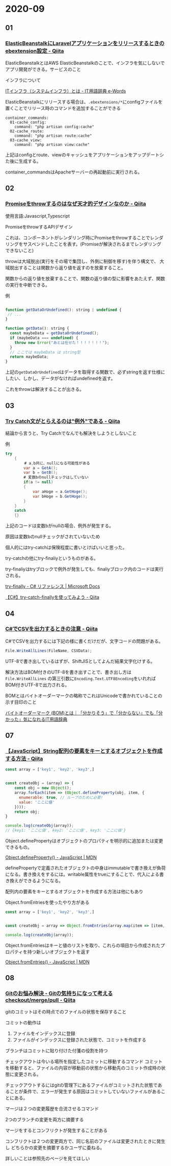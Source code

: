 # 2020-09

## 01

### [ElasticBeanstalkにLaravelアプリケーションをリリースするときのebextension設定 \- Qiita](https://qiita.com/kazuhei/items/295435f367c1a5d7a6af)


ElasticBeanstalkとはAWS ElasticBeanstalkのことで、インフラを気にしないでアプリ開発ができる。サービスのこと

インフラについて

[ITインフラ（システムインフラ）とは \- IT用語辞典 e\-Words](http://e-words.jp/w/IT%E3%82%A4%E3%83%B3%E3%83%95%E3%83%A9.html)

ElasticBeanstalkにリリースする場合は、`.ebextensions/*`にconfigファイルを置くことでリリース時のコマンドを追加することができる

```
container_commands:
  01-cache_config:
    command: "php artisan config:cache"
  02-cache_route:
    command: "php artisan route:cache"
  03-cache_view:
    command: "php artisan view:cache"
```

上記はconfigとroute、viewのキャッシュをアプリケーションをアップデートシた後に生成する。

container_commandsはApacheサーバーの再起動前に実行される。

## 02

### [Promiseをthrowするのはなぜ天才的デザインなのか \- Qiita](https://qiita.com/uhyo/items/255760315ca61544fe33)

使用言語:Javascript,Typescript

PromiseをthrowするAPIデザイン

これは、コンポーネントがレンダリング時にPromiseをthrowすることでレンダリングをサスペンドしたことを表す。(Promiseが解決されるまでレンダリングできないこと)

throwは大域脱出(実行をその場で集団し、外側に制御を移す)を伴う構文で、
大域脱出することは関数から返り値を返すのを放棄すること。

関数からの返り値を放棄することで、関数の返り値の型に影響をあたえず、関数の実行を中断できる。

例

```js

function getDataOrUndefined(): string | undefined {
 // ...
}

function getData(): string {
  const maybeData = getDataOrUndefined();
  if (maybeData === undefined) {
    throw new Error("あとは任せた！！！！！！！");
  }
  // ここでは maybeData は string型
  return maybeData;
}

```

上記の`getDataOrUndefined`はデータを取得する関数で、必ずstringを返す仕様にしたい、しかし、データがなければundefinedを返す。

これをthrowは解決することが出きる。

## 03

### [Try Catch文がとらえるのは"例外"である \- Qiita](https://qiita.com/yuu_j/items/fed8f687216ef471bc97)

結論から言うと、Try Catchでなんでも解決をしようとしないこと


例

```C#
try
    {
　　　　　# a,b共に、nullになる可能性がある
        var a = GetA();
        var b = GetB();
        # 変数bのnullチェックはしていない
        if(a != null)
        {
            var aHoge = a.GetHoge();
            var bHoge = b.GetHoge();
        }
    }
    catch
    {}
```

上記のコードは変数bがnullの場合、例外が発生する。

原因は変数bのnullチェックがされていないため

個人的にはtry-catchは保険程度に書いとけばいいと思った。

try-catchの他にtry-finaliyというものがある。

try-finaliyはtryブロックで例外が発生しても、finaliyブロック内のコードは実行される。

[try\-finally \- C\# リファレンス \| Microsoft Docs](https://docs.microsoft.com/ja-jp/dotnet/csharp/language-reference/keywords/try-finally)

[【C\#】try\-catch\-finallyを使ってみよう \- Qiita](https://qiita.com/mik_claire/items/8f36d143639cd538a980)

## 04

### [C\#でCSVを出力するときの注意 \- Qiita](https://qiita.com/ikutana/items/39cd390415289ca758d2)

C#でCSVを出力するには下記の様に書くだけだが、文字コードの問題がある。

```C#
File.WriteAllLines(FileName, CSVData);
```

UTF-8で書き出しているはずが、ShiftJISとしてよんだ結果文字化けする。

解決方法はBOM付きのUTF-8を書き出すことで、書き出し方は`File.WriteAllLines`
の第三引数に`Encoding.Text.UTF8Encoding`をいれればBOM付きUTF-8で出力される。

BOMとはバイトオーダーマークの略称でこれはUnicodeで書かれていることの示す目印のこと

[バイトオーダーマーク \(BOM\)とは｜「分かりそう」で「分からない」でも「分かった」気になれるIT用語辞典](https://wa3.i-3-i.info/word11423.html)

## 07

### [【JavaScript】String配列の要素をキーとするオブジェクトを作成する方法 \- Qiita](https://qiita.com/impl_s/items/5b067e15181e0ad95bd0)

```js
const array = ['key1', 'key2', 'key3',]


const createObj = (array) => {
    const obj = new Object();
    array.forEach(item => (Object.defineProperty(obj, item, {
      enumerable: true, // ループのために必要!
      value: 'ここに値'
    })));
    return obj;
}

console.log(createObj(array));
// {key1: 'ここに値', key2: 'ここに値', key3: 'ここに値'}
```

Object.definePropertyはオブジェクトのプロパティを明示的に追加または変更できるもの。

[Object\.defineProperty\(\) \- JavaScript \| MDN](https://developer.mozilla.org/ja/docs/Web/JavaScript/Reference/Global_Objects/Object/defineProperty)

definePropertyで定義されたオブジェクトの中身はimmutableで書き換えが負荷になる。書き換えをするには。writable属性をtrueにすることで、代入による書き換えができるようになる。

配列内の要素をキーとするオブジェクトを作成する方法は他にもあり

Object.fromEntriesを使ったやり方がある

```js
const array = ['key1', 'key2', 'key3',]


const createObj = array => Object.fromEntries(array.map(item => [item, 'ここに値']));

console.log(createObj(array));
```

Object.fromEntriesはキーと値のリストを取り、これらの項目から作成されたプロパティを持つ新しいオブジェクトを返す

[Object\.fromEntries\(\) \- JavaScript \| MDN](https://developer.mozilla.org/ja/docs/Web/JavaScript/Reference/Global_Objects/Object/fromEntries)

## 08

### [Gitのお悩み解決 \- Gitの気持ちになって考える checkout/merge/pull \- Qiita](https://qiita.com/turara/items/d3a3026d4463d8672bfb)

gitのコミットはその時点でのファイルの状態を保存すること

コミットの動作は

1. ファイルをインデックスに登録
2. ファイルがインデックスに登録された状態で、コミットを作成する

ブランチはコミットに貼り付けた付箋の役割を持つ

チェックアウトは今いる場所を指定したコミットに移動するコマンド
コミットを移動すると、ファイルの内容が移動前の状態から移動先のコミット作成時の状態に変更される。

チェックアウトするにはgitの管理下にあるファイルがコミットされた状態であることが条件で、エラーが発生する原因はコミットしていないファイルがあることにある。

マージは２つの変更履歴を合流させるコマンド

2つのブランチの変更を両方に摘要する

マージをするとコンフリクトが発生することがある

コンフリクトは２つの変更両方で、同じ名前のファイルは変更されたときに発生し
どちらかの変更を摘要するかユーザに委ねる。

詳しいことは参照先のページを見てほしい